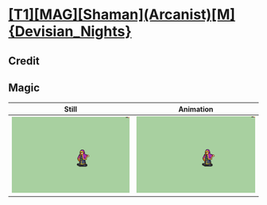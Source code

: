 # [\[T1\]\[MAG\]\[Shaman\]\(Arcanist\)\[M\]{Devisian_Nights}](../)

## Credit


	
## Magic

| Still | Animation |
| :---: | :-------: |
| ![Magic still](./Magic_000.png) | ![Magic animation](./Magic.gif) |
